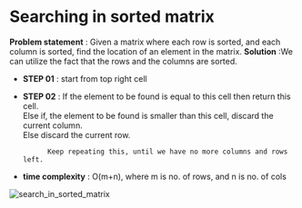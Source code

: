 # Searching in sorted matrix

**Problem statement** : Given a matrix where each row is sorted, and each column is sorted, find the location of an element in the matrix.
**Solution** :We can utilize the fact that the rows and the columns are sorted.

* **STEP 01** : start from top right cell
* **STEP 02** : If the element to be found is equal to this cell then return this cell.   
            Else if, the element to be found is smaller than this cell, discard the current column.   
            Else discard the current row.   
            
            Keep repeating this, until we have no more columns and rows left.
            
            
* **time complexity** : O(m+n), where m is no. of rows, and n is no. of cols

![search_in_sorted_matrix](https://user-images.githubusercontent.com/13499858/147751301-4553523d-573b-4599-aadb-be2260039275.png)
